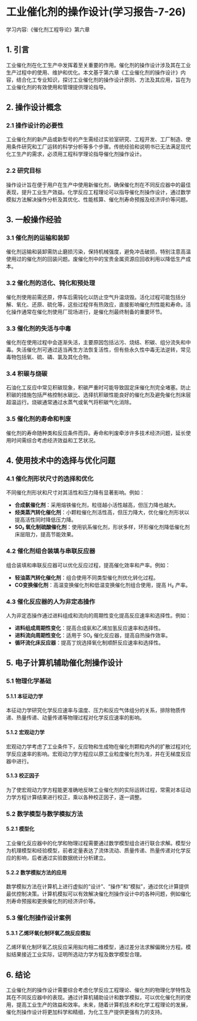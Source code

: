 # 工业催化剂的操作设计(学习报告-7-26)

学习内容:《催化剂工程导论》第六章

## 1. 引言

工业催化剂在化工生产中发挥着至关重要的作用。催化剂的操作设计涉及其在工业生产过程中的使用、维护和优化。本文基于第六章《工业催化剂的操作设计》内容，结合化工专业知识，探讨工业催化剂的操作设计原则、方法及其应用，旨在为工业催化剂的有效使用和管理提供理论指导。

## 2. 操作设计概念

### 2.1 操作设计的必要性

工业催化剂的新产品或新型号的产生需经过实验室研究、工程开发、工厂制造、使用条件研究和工厂运转的科学分析等多个步骤。传统经验和说明书已无法满足现代化工生产的需求，必须用工程科学理论指导催化剂操作设计。

### 2.2 研究目标

操作设计旨在便于用户在生产中使用新催化剂，确保催化剂在不同反应器中的最佳表现，提升工业生产效益。化学反应工程理论可以指导催化剂操作设计，通过数学模拟方法解决操作分析及其优化、性能核算、催化剂寿命预报及经济评价等问题。

## 3. 一般操作经验

### 3.1 催化剂的运输和装卸

催化剂运输和装卸需防止磨损污染，保持机械强度，避免冲击破损，特别注意高温使用过的催化剂的回装问题。废催化剂中的宝贵金属资源应回收利用以降低生产成本。

### 3.2 催化剂的活化、钝化和预处理

催化剂使用前需还原，停车后需钝化以防止空气升温烧毁。活化过程可能包括分解、氧化、还原、硫化等，这些过程伴有热效应，直接影响催化剂性能和寿命。活化操作通常在催化剂使用厂现场进行，是催化剂最终制备的重要环节。

### 3.3 催化剂的失活与中毒

催化剂在使用过程中会逐渐失活，主要原因包括沾污、烧结、积碳、组分流失和中毒。失活催化剂可通过适当再生方法恢复活性，但有些永久性中毒无法逆转，常见毒物包括氧、硫、磷、氯及其化合物。

### 3.4 积碳与烧碳

石油化工反应中常见积碳现象，积碳严重时可能导致固定床催化剂完全堵塞。防止积碳的措施包括严格控制水碳比、选择抗积碳性能良好的催化剂及避免催化剂床层超温运行。烧碳通常通过水蒸气或氧气将积碳气化消除。

### 3.5 催化剂的寿命和判废

催化剂的寿命随种类和反应条件而异。寿命和判废牵涉许多技术经济问题，延长使用时间需综合考虑经济效益和工艺状况。

## 4. 使用技术中的选择与优化问题

### 4.1 催化剂形状尺寸的选择和优化

不同催化剂形状和尺寸对其活性和压力降有显著影响。例如：

- **合成氨催化剂**：采用熔铁催化剂，粒径越小活性越高，但压力降也越大。
- **烃类蒸汽转化催化剂**：小颗粒催化剂活性高，但压力降大，优化催化剂形状以提高活性同时降低压力降。
- **SO₂ 氧化制硫酸催化剂**：使用钒系催化剂，形状多样，环形催化剂降低催化剂床层阻力，提高节能效果。

### 4.2 催化剂组合装填与串联反应器

组合装填和串联反应器可以优化反应过程，提高催化效率和产率。例如：

- **轻油蒸汽转化催化剂**：组合使用不同类型催化剂优化转化过程。
- **CO变换催化剂**：高温变换催化剂和低温变换催化剂组合使用，提高 H₂ 产率。

### 4.3 催化反应器的人为非定态操作

人为非定态操作通过进料组成和流向的周期性变化提高反应速率和选择性。例如：

- **进料组成周期性变化**：提高合成氨和乙烯加氢反应速率和选择性。
- **进料流向周期性变化**：适用于 SO₂ 催化反应器，提高自热操作效率。
- **循环流化床反应器**：提高丁烷选择氧化制顺酐反应速率和选择性。

## 5. 电子计算机辅助催化剂操作设计

### 5.1 物理化学基础

#### 5.1.1 本征动力学

本征动力学研究化学反应速率与温度、压力和反应气体组分的关系，排除物质传递、热量传递、动量传递等物理过程对化学反应速率的影响。

#### 5.1.2 宏观动力学

宏观动力学考虑了工业条件下，反应物和生成物在催化剂颗粒内外的扩散过程对化学反应速率的影响。宏观动力学方程应以原工业粒度催化剂为准，并在无梯度反应器中进行。

#### 5.1.3 校正因子

为了使宏观动力学方程能更准确地反映工业催化剂的实际运转过程，常需对本征动力学方程计算结果进行校正，乘以各种校正因子，逐一调整。

### 5.2 数学模型与数学模拟方法

#### 5.2.1 模型化

工业催化反应器中的化学和物理过程需要通过数学模型组合进行联合求解。模型分为机理模型和经验模型，前者定量表达了流体流动、质量传递、热量传递对化学反应的影响，后者通过实验数据统计分析建立。

#### 5.2.2 数学模拟方法的应用

数学模拟方法在计算机上进行虚拟的“设计”、“操作”和“模拟”，通过优化计算提供最优控制决策。计算机模拟可以有效解决催化剂操作设计中的各种问题，例如催化剂寿命预报和更换催化剂的经济评价等。

### 5.3 催化剂操作设计案例

#### 5.3.1 乙烯环氧化制环氧乙烷反应模拟

乙烯环氧化制环氧乙烷反应采用拟均相二维模型，通过差分法求解偏微分方程。模拟结果接近工业实际，证明所选动力学方程及数学模型合理。

## 6. 结论

工业催化剂的操作设计需要综合考虑化学反应工程理论、催化剂的物理化学特性及其在不同反应器中的表现。通过计算机辅助设计和数学模拟，可以优化催化剂的使用，提高工业生产的效益和效率。未来，随着计算机技术和化学工程理论的发展，催化剂操作设计将更加科学和精细，为化工生产提供更强有力的支持。

